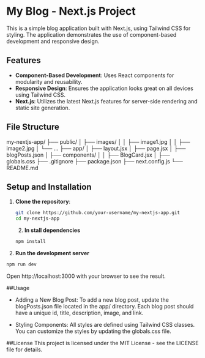 # My Blog - Next.js Project

This is a simple blog application built with Next.js, using Tailwind CSS for styling. The application demonstrates the use of component-based development and responsive design.

## Features

- **Component-Based Development**: Uses React components for modularity and reusability.
- **Responsive Design**: Ensures the application looks great on all devices using Tailwind CSS.
- **Next.js**: Utilizes the latest Next.js features for server-side rendering and static site generation.

## File Structure

my-nextjs-app/ ├── public/ │ ├── images/ │ │ ├── image1.jpg │ │ ├── image2.jpg │ └── ... ├── app/ │ ├── layout.jsx │ ├── page.jsx │ ├── blogPosts.json │ ├── components/ │ │ ├── BlogCard.jsx │ ├── globals.css ├── .gitignore ├── package.json ├── next.config.js └── README.md

## Setup and Installation

1. **Clone the repository**:
   ```bash
   git clone https://github.com/your-username/my-nextjs-app.git
   cd my-nextjs-app
   ```
   2. **In stall dependencies**
   ```bash
   npm install
   ```
2. **Run the development server**

```bash
npm run dev
```

Open http://localhost:3000 with your browser to see the result.

##Usage

- Adding a New Blog Post: To add a new blog post, update the blogPosts.json file located in the app/ directory. Each blog post should have a unique id, title, description, image, and link.

- Styling Components: All styles are defined using Tailwind CSS classes. You can customize the styles by updating the globals.css file.

##License
This project is licensed under the MIT License - see the LICENSE file for details.
